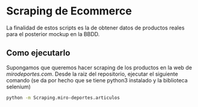# Scraping de Ecommerce
La finalidad de estos scripts es la de obtener datos de productos reales para el posterior mockup en la BBDD.

## Como ejecutarlo
Supongamos que queremos hacer scraping de los productos en la web de _mirodeportes.com_. 
Desde la raiz del repositorio, ejecutar el siguiente comando (se da por hecho que se tiene python3 instalado y la biblioteca selenium)

```bash
python -m Scraping.miro-deportes.articulos
```
